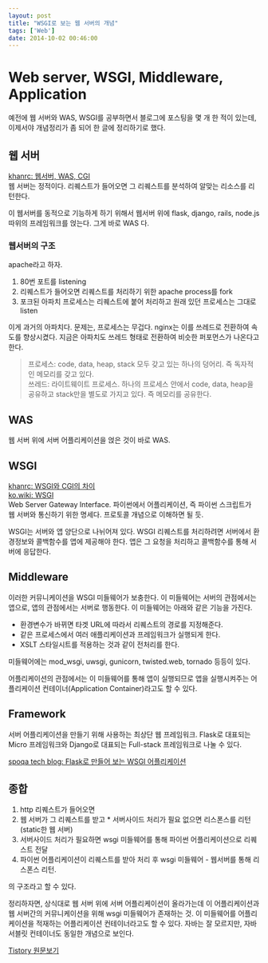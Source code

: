 ```yaml
---
layout: post
title: "WSGI로 보는 웹 서버의 개념"
tags: ['Web']
date: 2014-10-02 00:46:00
---
```

# Web server, WSGI, Middleware, Application

예전에 웹 서버와 WAS, WSGI를 공부하면서 블로그에 포스팅을 몇 개 한 적이 있는데, 이제서야 개념정리가 좀 되어 한 글에 정리하기로 했다.

## 웹 서버

[khanrc: 웹서버, WAS, CGI](http://khanrc.tistory.com/entry/%EC%9B%B9%EC%84%9C%EB%B2%84-WAS-CGI)  
웹 서버는 정적이다. 리퀘스트가 들어오면 그 리퀘스트를 분석하여 알맞는 리소스를 리턴한다. 

이 웹서버를 동적으로 기능하게 하기 위해서 웹서버 위에 flask, django, rails, node.js따위의 프레임워크를 얹는다. 그게 바로 WAS 다.

### 웹서버의 구조

apache라고 하자.

  1. 80번 포트를 listening
  2. 리퀘스트가 들어오면 리퀘스트를 처리하기 위한 apache process를 fork
  3. 포크된 아파치 프로세스는 리퀘스트에 붙어 처리하고 원래 있던 프로세스는 그대로 listen

이게 과거의 아파치다. 문제는, 프로세스는 무겁다. nginx는 이를 쓰레드로 전환하여 속도를 향상시켰다. 지금은 아파치도 쓰레드 형태로 전환하여 비슷한 퍼포먼스가 나온다고 한다.

> 프로세스: code, data, heap, stack 모두 갖고 있는 하나의 덩어리. 즉 독자적인 메모리를 갖고 있다.  
쓰레드: 라이트웨이트 프로세스. 하나의 프로세스 안에서 code, data, heap을 공유하고 stack만을 별도로 가지고 있다. 즉 메모리를 공유한다.

## WAS

웹 서버 위에 서버 어플리케이션을 얹은 것이 바로 WAS.

## WSGI

[khanrc: WSGI와 CGI의 차이](http://khanrc.tistory.com/entry/WSGI%EC%99%80-CGI%EC%9D%98-%EC%B0%A8%EC%9D%B4)  
[ko.wiki: WSGI](http://ko.wikipedia.org/wiki/%EC%9B%B9_%EC%84%9C%EB%B2%84_%EA%B2%8C%EC%9D%B4%ED%8A%B8%EC%9B%A8%EC%9D%B4_%EC%9D%B8%ED%84%B0%ED%8E%98%EC%9D%B4%EC%8A%A4)  
Web Server Gateway Interface. 파이썬에서 어플리케이션, 즉 파이썬 스크립트가 웹 서버와 통신하기 위한 명세다. 프로토콜 개념으로 이해하면 될 듯. 

WSGI는 서버와 앱 양단으로 나뉘어져 있다. WSGI 리퀘스트를 처리하려면 서버에서 환경정보와 콜백함수를 앱에 제공해야 한다. 앱은 그 요청을 처리하고 콜백함수를 통해 서버에 응답한다.

## Middleware

이러한 커뮤니케이션을 WSGI 미들웨어가 보충한다. 이 미들웨어는 서버의 관점에서는 앱으로, 앱의 관점에서는 서버로 행동한다. 이 미들웨어는 아래와 같은 기능을 가진다.

  * 환경변수가 바뀌면 타겟 URL에 따라서 리퀘스트의 경로를 지정해준다.
  * 같은 프로세스에서 여러 애플리케이션과 프레임워크가 실행되게 한다.
  * XSLT 스타일시트를 적용하는 것과 같이 전처리를 한다.

미들웨어에는 mod_wsgi, uwsgi, gunicorn, twisted.web, tornado 등등이 있다.

어플리케이션의 관점에서는 이 미들웨어를 통해 앱이 실행되므로 앱을 실행시켜주는 어플리케이션 컨테이너(Application Container)라고도 할 수 있다.

## Framework

서버 어플리케이션을 만들기 위해 사용하는 최상단 웹 프레임워크. Flask로 대표되는 Micro 프레임워크와 Django로 대표되는 Full-stack 프레임워크로 나눌 수 있다.

[spoqa tech blog: Flask로 만들어 보는 WSGI 어플리케이션](http://spoqa.github.io/2012/01/16/wsgi-and-flask.html)

## 종합

  1. http 리퀘스트가 들어오면
  2. 웹 서버가 그 리퀘스트를 받고
    * 서버사이드 처리가 필요 없으면 리스폰스를 리턴(static한 웹 서버)
  3. 서버사이드 처리가 필요하면 wsgi 미들웨어를 통해 파이썬 어플리케이션으로 리퀘스트 전달
  4. 파이썬 어플리케이션이 리퀘스트를 받아 처리 후 wsgi 미들웨어 - 웹서버를 통해 리스폰스 리턴.

의 구조라고 할 수 있다.

정리하자면, 상식대로 웹 서버 위에 서버 어플리케이션이 올라가는데 이 어플리케이션과 웹 서버간의 커뮤니케이션을 위해 wsgi 미들웨어가 존재하는 것. 이 미들웨어를 어플리케이션을 적재하는 어플리케이션 컨테이너라고도 할 수 있다. 자바는 잘 모르지만, 자바 서블릿 컨테이너도 동일한 개념으로 보인다.


[Tistory 원문보기](http://khanrc.tistory.com/45)

